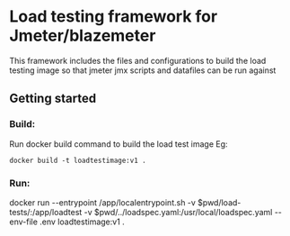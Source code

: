 # Load testing framework for Jmeter/blazemeter

This framework includes the files and configurations to build the load testing image so that jmeter jmx
scripts and datafiles can be run against

## Getting started

### Build:
Run docker build command to build the load test image
Eg:
```
docker build -t loadtestimage:v1 .
```

### Run:
docker run --entrypoint /app/localentrypoint.sh -v $pwd/load-tests/:/app/loadtest -v $pwd/../loadspec.yaml:/usr/local/loadspec.yaml --env-file .env loadtestimage:v1 .
